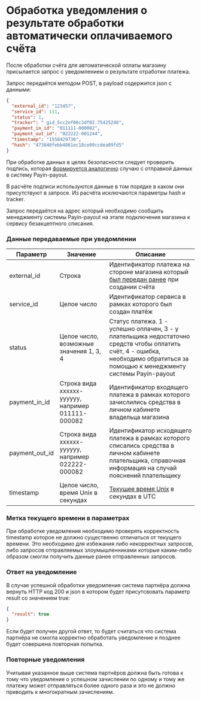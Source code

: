 # Обработка уведомления о результате обработки автоматически оплачиваемого счёта

После обработки счёта для автоматической оплаты магазину присылается запрос с уведомлением
о результате отработки платежа.

Запрос передаётся методом POST, в payload содержится json c данными:

```json
{
  "external_id": "123457",
  "service_id": 111,
  "status": 1,
  "tracker": " gid_5cc2ef06c3df02.75425240",
  "payment_in_id": "011111-000082",
  "payment_out_id": "022222-001244",
  "timestamp": "1558429736",
  "hash": "473840febb4861ec18ce09ccdea09fd5"
}
```

При обработке данных в целях безопасности следует проверить подпись, которая 
[формируется аналогично](calculate-hash.md) случаю с отправкой данных в систему Payin-payout.

В расчёте подписи используются данные в том порядке в каком они присутствуют в запросе. Из расчёта
исключаются параметры hash и tracker.

Запрос передаётся на адрес который необходимо сообщить менеджменту системы Payin-payout на этапе
подключения магазина к сервису безакцептного списания.

### Данные передаваемые при уведомлении

|Параметр|Значение|Описание|
|---|---|---|
|external_id   | Строка   |Идентификатор платежа на стороне магазина который [был передан ранее](create-without-acceptance-invoice.md#Данные-передаваемые-при-создании-платежа) при создании счёта  |
|service_id   | Целое число   |Идентификатор сервиса в рамках которого был создан платёж   |
|status   |Целое число, возможные значения 1, 3, 4   |Статус платежа. 1 - успешно оплачен, 3 - у плательщика недостаточно средств чтобы оплатить счёт, 4 - ошибка, необходимо обратиться за помощью к менеджменту системы Payin-payout   |
|payment_in_id  |Строка вида хххххх-уууууу, например 011111-000082 |Идентификатор входящего платежа в рамках которого зачислились средства в личном кабинете владельца магазина |
|payment_out_id  |Строка вида хххххх-уууууу, например 022222-000082 |Идентификатор исходящего платежа в рамках которого списались средства в личном кабинете плательщика, справочная информация на случай пояснений плательщику |
|timestamp   | Целое число, время Unix в секундах | [Текущее время Unix](calculate-hash.md#Метка-текущего-времени-в-параметрах) в секундах в UTC |

### Метка текущего времени в параметрах

При обработке уведомления необходимо проверять корректность timestamp которое не должно существенно
отличаться от текущего времени. Это необходимо для избежания либо некорректных запросов, либо запросов
отправляемых злоумышленниками которые каким-либо образом смогли получить данные ранее отправленных запросов.

### Ответ на уведомление

В случае успешной обработки уведомления система партнёра должна вернуть HTTP код 200 и json
в котором будет присутсвовать параметр result со значением true:

```json
{ 
  "result": true
}
```

Если будет получен другой ответ, то будет считаться что система партнёра не смогла корректно
обработать уведомление и позднее будет совершена повторная попытка.

### Повторные уведомления

Учитывая указанное выше система партнёров должна быть готова к тому что уведомление о успешном зачислении
по одному и тому же платежу может отправляться более одного раза и это не должно приводить к
многократным зачислениям. 